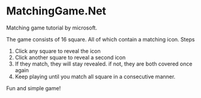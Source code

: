# MatchingGame.Net
Matching game tutorial by microsoft.

The game consists of 16 square. All of which contain a matching icon. 
Steps 
1. Click any square to reveal the icon
2. Click another square to reveal a second icon
3. If they match, they will stay revealed. if not, they are both covered once again
4. Keep playing until you match all square in a consecutive manner.

Fun and simple game!
